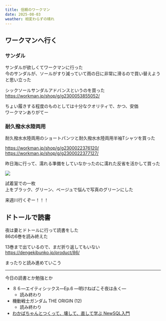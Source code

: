 ```yaml
---
title: 信頼のワークマン
date: 2025-08-03
weather: 相変わらずの晴れ
---
```

## ワークマンへ行く
### サンダル
サンダルが欲しくてワークマンに行った  
今のサンダルが、ソールがすり減っていて雨の日に非常に滑るので買い替えようと思い立った

シックソールサンダルアドバンスというのを買った  
https://workman.jp/shop/g/g2300053855052/

ちょい履きする程度のものとしては十分なクオリティで、かつ、安価  
ワークマンありがてー

### 耐久撥水水陸両用
耐久撥水水陸両用のショートパンツと耐久撥水水陸両用半袖Tシャツを買った

https://workman.jp/shop/g/g2300022376120/  
https://workman.jp/shop/g/g2300022377127/

昨日海に行って、濡れる準備をしていなかったのに濡れた反省を活かして買った

![](https://images.kechiiiiin.com/diary/20250921155604.jpeg)

試着室での一枚  
上をブラック、グリーン、ベージュで悩んで写真のグリーンにした

来週川行くぞー！！！

## ドトールで読書
夜は妻とドトールに行って読書をした  
86の6巻を読み終えた

13巻まで出ているので、まだ折り返してもいない  
https://dengekibunko.jp/product/86/

まったりと読み進めていこう

---

今日の読書とか勉強とか
- ８６―エイティシックス―Ep.6 ―明けねばこそ夜は永く―
	- 読み終わり
- 機動戦士ガンダム  THE ORIGIN (12)
	- 読み終わり
- [わかばちゃんとつくって、壊して、直して学ぶ NewSQL入門](https://www.shoeisha.co.jp/book/detail/9784798189635)
